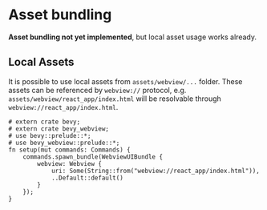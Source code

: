 # Asset bundling

**Asset bundling not yet implemented**, but local asset usage works already.

## Local Assets

It is possible to use local assets from `assets/webview/...` folder. These assets can be referenced by `webview://` protocol, e.g. `assets/webview/react_app/index.html` will be resolvable through `webview://react_app/index.html`.

```rust,ignore
# extern crate bevy;
# extern crate bevy_webview;
# use bevy::prelude::*;
# use bevy_webview::prelude::*;
fn setup(mut commands: Commands) {
    commands.spawn_bundle(WebviewUIBundle {
        webview: Webview {
            uri: Some(String::from("webview://react_app/index.html")),
            ..Default::default()
        }
    });
}
```
